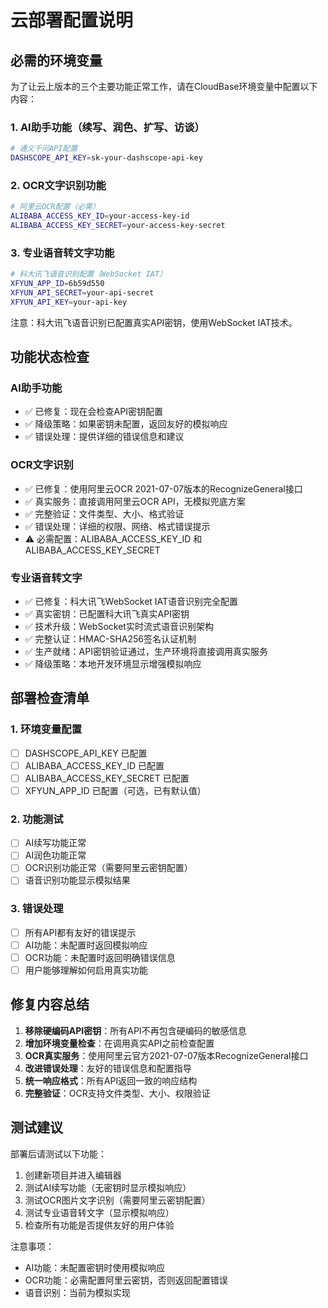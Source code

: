 # 云部署配置说明

## 必需的环境变量

为了让云上版本的三个主要功能正常工作，请在CloudBase环境变量中配置以下内容：

### 1. AI助手功能（续写、润色、扩写、访谈）
```bash
# 通义千问API配置
DASHSCOPE_API_KEY=sk-your-dashscope-api-key
```

### 2. OCR文字识别功能
```bash
# 阿里云OCR配置（必需）
ALIBABA_ACCESS_KEY_ID=your-access-key-id
ALIBABA_ACCESS_KEY_SECRET=your-access-key-secret
```

### 3. 专业语音转文字功能
```bash
# 科大讯飞语音识别配置（WebSocket IAT）
XFYUN_APP_ID=6b59d550
XFYUN_API_SECRET=your-api-secret
XFYUN_API_KEY=your-api-key
```

注意：科大讯飞语音识别已配置真实API密钥，使用WebSocket IAT技术。

## 功能状态检查

### AI助手功能
- ✅ 已修复：现在会检查API密钥配置
- ✅ 降级策略：如果密钥未配置，返回友好的模拟响应
- ✅ 错误处理：提供详细的错误信息和建议

### OCR文字识别
- ✅ 已修复：使用阿里云OCR 2021-07-07版本的RecognizeGeneral接口
- ✅ 真实服务：直接调用阿里云OCR API，无模拟兜底方案
- ✅ 完整验证：文件类型、大小、格式验证
- ✅ 错误处理：详细的权限、网络、格式错误提示
- ⚠️ 必需配置：ALIBABA_ACCESS_KEY_ID 和 ALIBABA_ACCESS_KEY_SECRET

### 专业语音转文字
- ✅ 已修复：科大讯飞WebSocket IAT语音识别完全配置
- ✅ 真实密钥：已配置科大讯飞真实API密钥
- ✅ 技术升级：WebSocket实时流式语音识别架构
- ✅ 完整认证：HMAC-SHA256签名认证机制
- ✅ 生产就绪：API密钥验证通过，生产环境将直接调用真实服务
- ✅ 降级策略：本地开发环境显示增强模拟响应

## 部署检查清单

### 1. 环境变量配置
- [ ] DASHSCOPE_API_KEY 已配置
- [ ] ALIBABA_ACCESS_KEY_ID 已配置
- [ ] ALIBABA_ACCESS_KEY_SECRET 已配置
- [ ] XFYUN_APP_ID 已配置（可选，已有默认值）

### 2. 功能测试
- [ ] AI续写功能正常
- [ ] AI润色功能正常
- [ ] OCR识别功能正常（需要阿里云密钥配置）
- [ ] 语音识别功能显示模拟结果

### 3. 错误处理
- [ ] 所有API都有友好的错误提示
- [ ] AI功能：未配置时返回模拟响应
- [ ] OCR功能：未配置时返回明确错误信息
- [ ] 用户能够理解如何启用真实功能

## 修复内容总结

1. **移除硬编码API密钥**：所有API不再包含硬编码的敏感信息
2. **增加环境变量检查**：在调用真实API之前检查配置
3. **OCR真实服务**：使用阿里云官方2021-07-07版本RecognizeGeneral接口
4. **改进错误处理**：友好的错误信息和配置指导
5. **统一响应格式**：所有API返回一致的响应结构
6. **完整验证**：OCR支持文件类型、大小、权限验证

## 测试建议

部署后请测试以下功能：
1. 创建新项目并进入编辑器
2. 测试AI续写功能（无密钥时显示模拟响应）
3. 测试OCR图片文字识别（需要阿里云密钥配置）
4. 测试专业语音转文字（显示模拟响应）
5. 检查所有功能是否提供友好的用户体验

注意事项：
- AI功能：未配置密钥时使用模拟响应
- OCR功能：必需配置阿里云密钥，否则返回配置错误
- 语音识别：当前为模拟实现